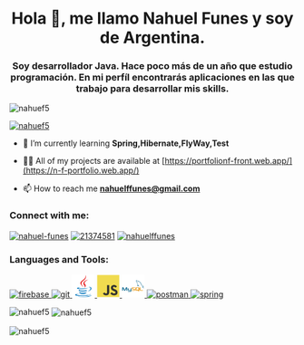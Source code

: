 <h1 align="center">Hola 👋, me llamo Nahuel Funes y soy de Argentina.</h1>
<h3 align="center">Soy desarrollador Java. Hace poco más de un año que estudio programación. En mi perfíl encontrarás aplicaciones en las que trabajo para desarrollar mis skills.</h3>

<p align="left"> <img src="https://komarev.com/ghpvc/?username=nahuef5&label=Profile%20views&color=0e75b6&style=flat" alt="nahuef5" /> </p>

<p align="left"> <a href="https://github.com/ryo-ma/github-profile-trophy"><img src="https://github-profile-trophy.vercel.app/?username=nahuef5" alt="nahuef5" /></a> </p>

- 🌱 I’m currently learning **Spring,Hibernate,FlyWay,Test**

- 👨‍💻 All of my projects are available at [https://portfolionf-front.web.app/](https://n-f-portfolio.web.app/)

- 📫 How to reach me **nahuelffunes@gmail.com**

<h3 align="left">Connect with me:</h3>
<p align="left">
<a href="https://linkedin.com/in/nahuel-funes" target="blank"><img align="center" src="https://raw.githubusercontent.com/rahuldkjain/github-profile-readme-generator/master/src/images/icons/Social/linked-in-alt.svg" alt="nahuel-funes" height="30" width="40" /></a>
<a href="https://stackoverflow.com/users/21374581" target="blank"><img align="center" src="https://raw.githubusercontent.com/rahuldkjain/github-profile-readme-generator/master/src/images/icons/Social/stack-overflow.svg" alt="21374581" height="30" width="40" /></a>
<a href="https://instagram.com/nahuelffunes" target="blank"><img align="center" src="https://raw.githubusercontent.com/rahuldkjain/github-profile-readme-generator/master/src/images/icons/Social/instagram.svg" alt="nahuelffunes" height="30" width="40" /></a>
</p>

<h3 align="left">Languages and Tools:</h3>
<p align="left"> <!--a href="https://www.docker.com/" target="_blank" rel="noreferrer"> <img src="https://raw.githubusercontent.com/devicons/devicon/master/icons/docker/docker-original-wordmark.svg" alt="docker" width="40" height="40"/> </a--> <a href="https://firebase.google.com/" target="_blank" rel="noreferrer"> <img src="https://www.vectorlogo.zone/logos/firebase/firebase-icon.svg" alt="firebase" width="40" height="40"/> </a> <a href="https://git-scm.com/" target="_blank" rel="noreferrer"> <img src="https://www.vectorlogo.zone/logos/git-scm/git-scm-icon.svg" alt="git" width="40" height="40"/> </a> <a href="https://www.java.com" target="_blank" rel="noreferrer"> <img src="https://raw.githubusercontent.com/devicons/devicon/master/icons/java/java-original.svg" alt="java" width="40" height="40"/> </a> <a href="https://developer.mozilla.org/en-US/docs/Web/JavaScript" target="_blank" rel="noreferrer"> <img src="https://raw.githubusercontent.com/devicons/devicon/master/icons/javascript/javascript-original.svg" alt="javascript" width="40" height="40"/> </a> <a href="https://www.mysql.com/" target="_blank" rel="noreferrer"> <img src="https://raw.githubusercontent.com/devicons/devicon/master/icons/mysql/mysql-original-wordmark.svg" alt="mysql" width="40" height="40"/> </a> <a href="https://postman.com" target="_blank" rel="noreferrer"> <img src="https://www.vectorlogo.zone/logos/getpostman/getpostman-icon.svg" alt="postman" width="40" height="40"/> </a> <a href="https://spring.io/" target="_blank" rel="noreferrer"> <img src="https://www.vectorlogo.zone/logos/springio/springio-icon.svg" alt="spring" width="40" height="40"/> </a> </p>

<p><img align="left" src="https://github-readme-stats.vercel.app/api/top-langs?username=nahuef5&show_icons=true&locale=en&layout=compact" alt="nahuef5" /></p>

<p>&nbsp;<img align="center" src="https://github-readme-stats.vercel.app/api?username=nahuef5&show_icons=true&locale=en" alt="nahuef5" /></p>

<p><img align="center" src="https://github-readme-streak-stats.herokuapp.com/?user=nahuef5&" alt="nahuef5" /></p>

